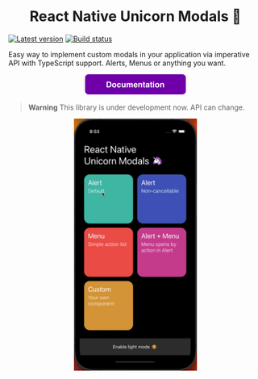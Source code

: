<h1 align="center">React Native Unicorn Modals 🦄</h1>

[![Latest version](https://img.shields.io/npm/v/react-native-unicorn-modals)](https://www.npmjs.com/package/react-native-unicorn-modals)
[![Build status](https://github.com/inferusvv/react-native-unicorn-modals/actions/workflows/ci.yml/badge.svg)](https://github.com/inferusvv/react-native-unicorn-modals/actions/workflows/ci.yml)

Easy way to implement custom modals in your application via imperative API with TypeScript support. Alerts, Menus or anything you want.

<p align="center">
<a href="https://inferusvv.github.io/react-native-unicorn-modals/" target="_blank"><img src=".github/images/documentation.png" height="40" /></a>
</p>

> **Warning**
> This library is under development now. API can change.

<p align="center">
<img src=".github/images/demo.gif" height="500" />
</p>

